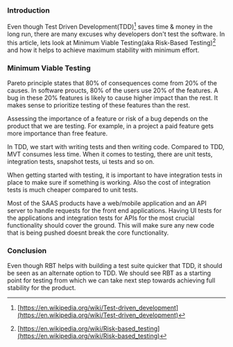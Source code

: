 <!--
.. title: Minimum Viable Testing - Get Maximum Stability With Minimum Effort
.. slug: minimum-viable-testing-risk-based
.. date: 2020-12-31 19:23:11 UTC+05:30
.. tags: testing
.. category:
.. link:
.. description: How to get more stability of the product with less effort?
.. type: text
-->

### Introduction

Even though Test Driven Development(TDD)[^tdd] saves time & money in the long run, there are many excuses why developers don't test the software. In this article, lets look at Minimum Viable Testing(aka Risk-Based Testing)[^mvt] and how it helps to achieve maximum stability with minimum effort.


### Minimum Viable Testing

Pareto principle states that 80% of consequences come from 20% of the causes. In software proucts, 80% of the users use 20% of the features. A bug in these 20% features is likely to cause higher impact than the rest. It makes sense to prioritize testing of these features than the rest.

Assessing the importance of a feature or risk of a bug depends on the product that we are testing. For example, in a project a paid feature gets more importance than free feature.

In TDD, we start with writing tests and then writing code. Compared to TDD, MVT consumes less time. When it comes to testing, there are unit tests, integration tests, snapshot tests, ui tests and so on.

When getting started with testing, it is important to have integration tests in place to make sure if something is working. Also the cost of integration tests is much cheaper compared to unit tests.

Most of the SAAS products have a web/mobile application and an API server to handle requests for the front end applications. Having UI tests for the applications and integration tests for APIs for the most crucial functionality should cover the ground. This will make sure any new code that is being pushed doesnt break the core functionality.


### Conclusion

Even though RBT helps with building a test suite quicker that TDD, it should be seen as an alternate option to TDD. We should see RBT as a starting point for testing from which we can take next step towards achieving full stability for the product.



[^tdd]: [https://en.wikipedia.org/wiki/Test-driven_development](https://en.wikipedia.org/wiki/Test-driven_development)

[^mvt]: [https://en.wikipedia.org/wiki/Risk-based_testing](https://en.wikipedia.org/wiki/Risk-based_testing)
